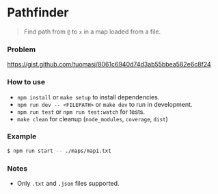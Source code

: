 # Pathfinder
> Find path from `@` to `x` in a map loaded from a file.

### Problem
https://gist.github.com/tuomasj/8061c6940d74d3ab55bbea582e6c8f24

### How to use
- `npm install` or `make setup` to install dependencies.
- `npm run dev -- <FILEPATH>` or `make dev` to run in development.
- `npm run test` or `npm run test:watch` for tests.
- `make clean` for cleanup (`node_modules`, `coverage`, `dist`)

### Example
```bash
$ npm run start -- ./maps/map1.txt
```

### Notes
- Only `.txt` and `.json` files supported.
